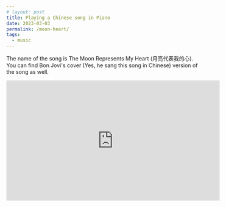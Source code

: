 ```yaml
---
# layout: post
title: Playing a Chinese song in Piano
date: 2023-03-03
permalink: /moon-heart/
tags:
  - music
---
```


The name of the song is The Moon Represents My Heart (月亮代表我的心). You can find Bon Jovi's cover (Yes, he sang this song in Chinese) version of the song as well. 


<iframe width="560" height="315" src="https://www.youtube.com/embed/as73B_sjhHc" title="YouTube video player" frameborder="0" allow="accelerometer; autoplay; clipboard-write; encrypted-media; gyroscope; picture-in-picture; web-share" allowfullscreen></iframe>

